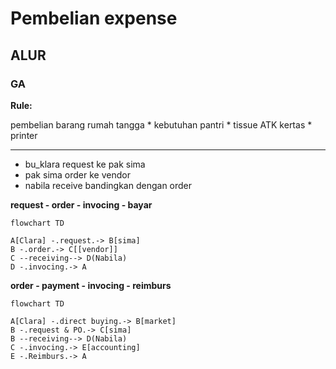 # Pembelian expense

## ALUR 

### GA

**Rule:**

pembelian barang rumah tangga
    * kebutuhan pantri
    * tissue 
ATK 
kertas 
    * printer

 ---

* bu_klara request  ke pak sima
* pak sima order ke vendor 
* nabila receive bandingkan dengan order


**request - order - invocing - bayar**

```mermaid
flowchart TD

A[Clara] -.request.-> B[sima]
B -.order.-> C[[vendor]]
C --receiving--> D(Nabila)
D -.invocing.-> A

```

**order - payment - invocing - reimburs**

```mermaid
flowchart TD

A[Clara] -.direct buying.-> B[market]
B -.request & PO.-> C[sima]
B --receiving--> D(Nabila)
C -.invocing.-> E[accounting]
E -.Reimburs.-> A

```

